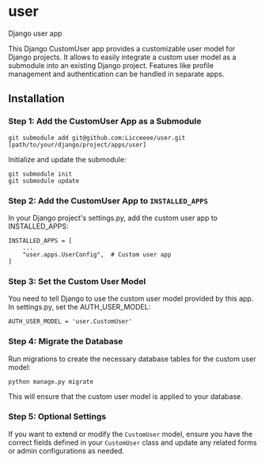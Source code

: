 # user

Django user app

This Django CustomUser app provides a customizable user model for Django projects.
It allows to easily integrate a custom user model as a submodule into an existing Django project.
Features like profile management and authentication can be handled in separate apps.

## Installation

### Step 1: Add the CustomUser App as a Submodule

```
git submodule add git@github.com:Licceeee/user.git [path/to/your/django/project/apps/user]
```

Initialize and update the submodule:

```
git submodule init
git submodule update
```

### Step 2: Add the CustomUser App to `INSTALLED_APPS`

In your Django project's settings.py, add the custom user app to INSTALLED_APPS:

```
INSTALLED_APPS = [
    ...
    "user.apps.UserConfig",  # Custom user app
]
```

### Step 3: Set the Custom User Model

You need to tell Django to use the custom user model provided by this app. In settings.py, set the AUTH_USER_MODEL:

```
AUTH_USER_MODEL = 'user.CustomUser'
```

### Step 4: Migrate the Database

Run migrations to create the necessary database tables for the custom user model:

```
python manage.py migrate
```

This will ensure that the custom user model is applied to your database.

### Step 5: Optional Settings

If you want to extend or modify the `CustomUser` model, ensure you have the correct fields defined in your `CustomUser` class
and update any related forms or admin configurations as needed.
